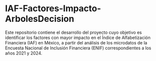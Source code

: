 # IAF-Factores-Impacto-ArbolesDecision
Este repositorio contiene el desarrollo del proyecto cuyo objetivo es identificar los factores con mayor impacto en el Índice de Alfabetización Financiera (IAF) en México, a partir del análisis de los microdatos de la Encuesta Nacional de Inclusión Financiera (ENIF) correspondientes a los años 2021 y 2024.
